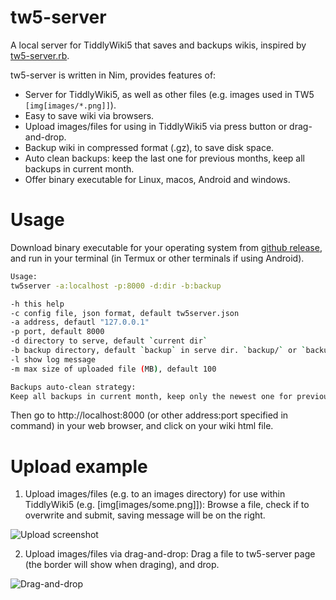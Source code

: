 # tw5-server

A local server for TiddlyWiki5 that saves and backups wikis, inspired by [tw5-server.rb](https://gist.github.com/jimfoltz/ee791c1bdd30ce137bc23cce826096da).

tw5-server is written in Nim, provides features of:

- Server for TiddlyWiki5, as well as other files (e.g. images used in TW5 `[img[images/*.png]]`).
- Easy to save wiki via browsers.
- Upload images/files for using in TiddlyWiki5 via press button or drag-and-drop.
- Backup wiki in compressed format (.gz), to save disk space.
- Auto clean backups: keep the last one for previous months, keep all backups in current month.
- Offer binary executable for Linux, macos, Android and windows.

# Usage

Download binary executable for your operating system from [github release](https://github.com/hffqyd/tw5-server/releases), and run in your terminal (in Termux or other terminals if using Android).

```bash
Usage:
tw5server -a:localhost -p:8000 -d:dir -b:backup

-h this help
-c config file, json format, default tw5server.json
-a address, defautl "127.0.0.1"
-p port, default 8000
-d directory to serve, default `current dir`
-b backup directory, default `backup` in serve dir. `backup/` or `backup\\` for a backup path.
-l show log message
-m max size of uploaded file (MB), default 100

Backups auto-clean strategy:
Keep all backups in current month, keep only the newest one for previous months.
```

Then go to http://localhost:8000 (or other address:port specified in command) in your web browser, and click on your wiki html file.

# Upload example

1. Upload images/files (e.g. to an images directory) for use within TiddlyWiki5 (e.g. [img[images/some.png]]): Browse a file, check if to overwrite and submit, saving message will be on the right.

![Upload screenshot](upload.png)

2. Upload images/files via drag-and-drop: Drag a file to tw5-server page (the border will show when draging), and drop.

![Drag-and-drop](drag-drop.png)
